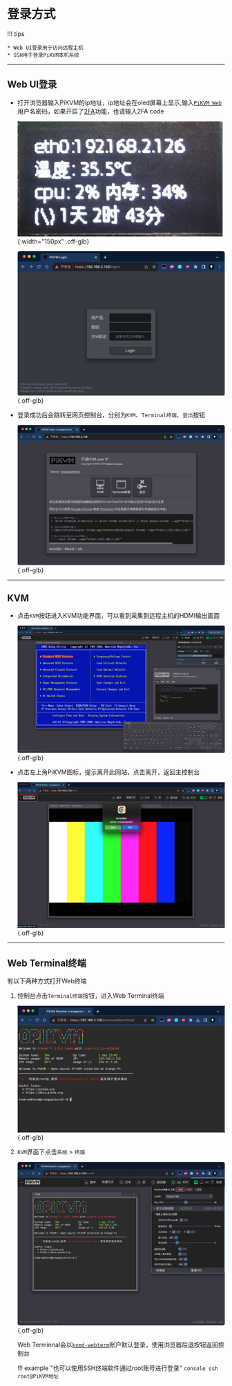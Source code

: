 # 登录方式

!!! tips

    * Web UI登录用于访问远程主机
    * SSH用于登录PiKVM本机系统

-----

## Web UI登录

- 打开浏览器输入PiKVM的ip地址，ip地址会在oled屏幕上显示,输入[`PiKVM Web`](auth.md)用户名密码，如果开启了[2FA](auth.md#2fatwo-factor-authentication)功能，也请输入2FA code

    ![oled](login/oled.jpg){:width="150px" .off-glb}

    ![login](login/login.png){.off-glb}

- 登录成功后会跳转至网页控制台，分别为`KVM`、`Terminal终端`、`登出`按钮

    ![session](login/session.jpg){.off-glb}

-----

## KVM

- 点击`KVM`按钮进入KVM功能界面，可以看到采集到远程主机的HDMI输出画面

    ![kvm_info](img/kvm_info.jpg){.off-glb}

- 点击左上角PiKVM图标，提示离开此网站，点击离开，返回主控制台

    ![return](login/return.jpg){.off-glb}

-----

## Web Terminal终端

有以下两种方式打开Web终端

1. 控制台点击`Terminal终端`按钮，进入Web Terminal终端

    ![web_terminal](login/web_terminal.png){.off-glb}

2. `KVM`界面下点击`系统` > `终端`

    ![kvm_terminal](login/kvm_terminal.jpg){.off-glb}

    Web Terminnal会以[`kvmd-webterm`](auth.md)账户默认登录，使用浏览器后退按钮返回控制台

    !!! example "也可以使用SSH终端软件通过root账号进行登录"
        ```console
        ssh root@PiKVM地址
        ```
